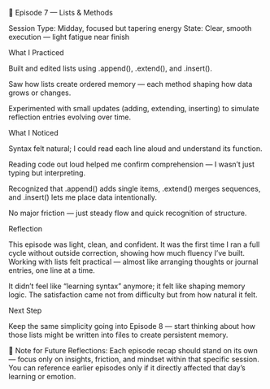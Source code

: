 

🧠 Episode 7 — Lists & Methods

Session Type: Midday, focused but tapering energy
State: Clear, smooth execution — light fatigue near finish

What I Practiced

Built and edited lists using .append(), .extend(), and .insert().

Saw how lists create ordered memory — each method shaping how data grows or changes.

Experimented with small updates (adding, extending, inserting) to simulate reflection entries evolving over time.

What I Noticed

Syntax felt natural; I could read each line aloud and understand its function.

Reading code out loud helped me confirm comprehension — I wasn’t just typing but interpreting.

Recognized that .append() adds single items, .extend() merges sequences, and .insert() lets me place data intentionally.

No major friction — just steady flow and quick recognition of structure.

Reflection

This episode was light, clean, and confident.
It was the first time I ran a full cycle without outside correction, showing how much fluency I’ve built.
Working with lists felt practical — almost like arranging thoughts or journal entries, one line at a time.

It didn’t feel like “learning syntax” anymore; it felt like shaping memory logic.
The satisfaction came not from difficulty but from how natural it felt.

Next Step

Keep the same simplicity going into Episode 8 — start thinking about how those lists might be written into files to create persistent memory.

📝 Note for Future Reflections:
Each episode recap should stand on its own — focus only on insights, friction, and mindset within that specific session.
You can reference earlier episodes only if it directly affected that day’s learning or emotion.
